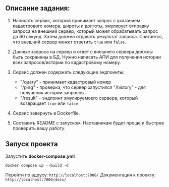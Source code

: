 ## Описание задания:
1. Написать сервис, который принимает запрос с указанием кадастрового номера, широты и долготы, эмулирует отправку запроса на внешний сервер, который может обрабатывать запрос до 60 секунд. Затем должен отдавать результат запроса. Считается, что внешний сервер может ответить `true` или `false`.

2. Данные запроса на сервер и ответ с внешнего сервера должны быть сохранены в БД. Нужно написать АПИ для получения истории всех запросов/истории по кадастровому номеру.
3. Сервис должен содержать следующие эндпоинты:
    - "/query" - принимает кадастровый номер
    - "/ping" - проверка, что  сервер запустился
    "/history" - для получения истории запросов
    - "/result" - эндпоинт эмулируемоего сервера, который возвращает `true` или `false`
4. Сервис завернуть в Dockerfile.
5. Составить README с запуском. Наставникам будет проще и быстрее проверить вашу работу.

## Запуск проекта
Запустить **docker-compose.yml**
```
docker compose up --build -d
```

Перейти по адрусу: `http://localhost:7000/`
Документация к проекту: `http://localhost:7000/docs/`
